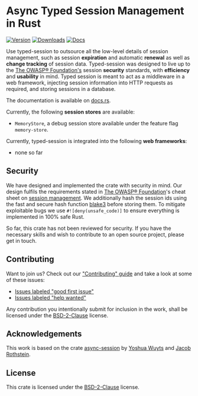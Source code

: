 # Async Typed Session Management in Rust

[![Version](https://img.shields.io/crates/v/typed-session.svg?style=flat-square)](https://crates.io/crates/typed-session)
[![Downloads](https://img.shields.io/crates/d/typed-session.svg?style=flat-square)](https://crates.io/crates/typed-session)
[![Docs](https://img.shields.io/badge/docs-latest-blue.svg?style=flat-square)](https://docs.rs/typed-session)

Use typed-session to outsource all the low-level details of session management, such as session **expiration** and automatic **renewal** as well as **change tracking** of session data.
Typed-session was designed to live up to the [The OWASP® Foundation's](https://cheatsheetseries.owasp.org/cheatsheets/Session_Management_Cheat_Sheet.html) session **security** standards, with **efficiency** and **usability** in mind.
Typed session is meant to act as a middleware in a web framework, injecting session information into HTTP requests as required, and storing sessions in a database.

The documentation is available on [docs.rs](https://docs.rs/typed-session).

Currently, the following **session stores** are available:

 * `MemoryStore`, a debug session store available under the feature flag `memory-store`.

Currently, typed-session is integrated into the following **web frameworks**:

 * none so far

## Security

We have designed and implemented the crate with security in mind.
Our design fulfils the requirements stated in [The OWASP® Foundation](https://owasp.org)'s cheat sheet on [session management](https://cheatsheetseries.owasp.org/cheatsheets/Session_Management_Cheat_Sheet.html).
We additionally hash the session ids using the fast and secure hash function [blake3](https://en.wikipedia.org/wiki/BLAKE_(hash_function)#BLAKE3) before storing them.
To mitigate exploitable bugs we use ``#![deny(unsafe_code)]`` to ensure everything is implemented in 100% safe Rust.

So far, this crate has not been reviewed for security.
If you have the necessary skills and wish to contribute to an open source project, please get in touch.

## Contributing

Want to join us? Check out our ["Contributing" guide][contributing] and take a
look at some of these issues:

- [Issues labeled "good first issue"][good-first-issue]
- [Issues labeled "help wanted"][help-wanted]

Any contribution you intentionally submit for inclusion in the work, shall be licensed under the [BSD-2-Clause](https://opensource.org/license/bsd-2-clause/) license.

[contributing]: https://github.com/http-rs/typed-session/blob/main/.github/CONTRIBUTING.md
[good-first-issue]: https://github.com/http-rs/typed-session/labels/good%20first%20issue
[help-wanted]: https://github.com/http-rs/typed-session/labels/help%20wanted

## Acknowledgements

This work is based on the crate [async-session](https://crates.io/crate/async-session) by 
[Yoshua Wuyts](https://github.com/yoshuawuyts) and
[Jacob Rothstein](https://github.com/jbr).

## License

This crate is licensed under the [BSD-2-Clause](https://opensource.org/license/bsd-2-clause/) license.
